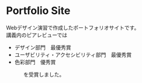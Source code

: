# Portfolio Site

Webデザイン演習で作成したポートフォリオサイトです。<br>
講義内のピアレビューでは<br>
<ul>
<li>デザイン部門　最優秀賞</li>
<li>ユーザビリティ・アクセシビリティ部門　最優秀賞</li>
<li>色彩部門　優秀賞</li>
<ul>
を受賞しました。
<https://miyann-n.github.io/nana-s.portfolio/>
